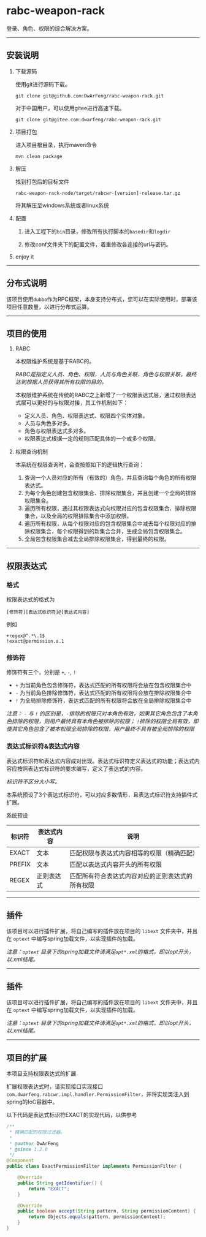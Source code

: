 # rabc-weapon-rack

登录、角色、权限的综合解决方案。

---

## 安装说明

1. 下载源码

   使用git进行源码下载。
   ```
   git clone git@github.com:DwArFeng/rabc-weapon-rack.git
   ```
   对于中国用户，可以使用gitee进行高速下载。
   ```
   git clone git@gitee.com:dwarfeng/rabc-weapon-rack.git
   ```
   
2. 项目打包

   进入项目根目录，执行maven命令
   ```
   mvn clean package
   ```
   
3. 解压

   找到打包后的目标文件 
   ```
   rabc-weapon-rack-node/target/rabcwr-[version]-release.tar.gz
   ```
   将其解压至windows系统或者linux系统
   
4. 配置

   1. 进入工程下的`bin`目录，修改所有执行脚本的`basedir`和`logdir`
      
   2. 修改conf文件夹下的配置文件，着重修改各连接的url与密码。
   
5. enjoy it

---

## 分布式说明

该项目使用`dubbo`作为RPC框架，本身支持分布式，您可以在实际使用时，部署该项目任意数量，以进行分布式运算。

---

## 项目的使用

1. RABC
  
   本权限维护系统是基于RABC的。
   
   *RABC是指定义人员、角色、权限，人员与角色关联，角色与权限关联，最终达到根据人员获得其所有权限的目的。*
   
   本权限维护系统在传统的RABC之上新增了一个权限表达式层，通过权限表达式层可以更好的与权限对接，其工作机制如下：
   
   - 定义人员、角色、权限表达式、权限四个实体对象。
   - 人员与角色多对多。
   - 角色与权限表达式多对多。
   - 权限表达式根据一定的规则匹配具体的一个或多个权限。
   
2. 权限查询机制
   
   本系统在权限查询时，会查按照如下的逻辑执行查询：
   
     1. 查询一个人员对应的所有（有效的）角色，并且查询每个角色的所有权限表达式。
     2. 为每个角色创建包含权限集合、排除权限集合，并且创建一个全局的排除权限集合。
     3. 遍历所有权限，通过其权限表达式向权限对应的包含权限集合、排除权限集合，以及全局的权限排除集合中添加权限。
     4. 遍历所有权限，从每个权限对应的包含权限集合中减去每个权限对应的排除权限集合，每个权限得到的新集合合并，生成全局包含权限集合。
     5. 全局包含权限集合减去全局排除权限集合，得到最终的权限。
     
---

## 权限表达式

### 格式

权限表达式的格式为

```
[修饰符][表达式标识符]@[表达式内容]
```

例如

```
+regex@^.*\.1$
!exact@permission.a.1
```

### 修饰符

修饰符有三个，分别是 `+`, `-`, `!`

- `+` 为当前角色包含修饰符，表达式匹配的所有权限将会放在包含权限集合中
- `-` 为当前角色排除修饰符，表达式匹配的所有权限将会放在排除权限集合中
- `!` 为全局排除修饰符，表达式匹配的所有权限将会放在全局排除权限集合中

*注意： `-` 与 `!` 的区别是，`-`排除的权限只对本角色有效，如果其它角色包含了本角色排除的权限，则用户最终具有本角色被排除的权限；
`!`排除的权限全局有效，即使其它角色包含了被本权限全局排除的权限，用户最终不具有被全局排除的权限*

### 表达式标识符&表达式内容

表达式标识符和表达式内容成对出现。表达式标识符定义表达式的功能；表达式内容应按照表达式标识符的要求编写，定义了表达式的内容。

*标识符不区分大小写。*

本系统预设了3个表达式标识符，可以对应多数情形，且表达式标识符支持插件式扩展。

系统预设

|标识符|表达式内容|说明|
|---|---|---|
|EXACT|文本|匹配权限与表达式内容相等的权限（精确匹配）|
|PREFIX|文本|匹配以表达式内容开头的所有权限|
|REGEX|正则表达式|匹配所有符合表达式内容对应的正则表达式的所有权限|

---

## 插件

该项目可以进行插件扩展，将自己编写的插件放在项目的 `libext` 文件夹中，并且在 `optext` 中编写spring加载文件，以实现插件的加载。

*注意：`optext` 目录下的spring加载文件请满足`opt*.xml`的格式，即以opt开头，以.xml结尾。*

---

## 插件

该项目可以进行插件扩展，将自己编写的插件放在项目的 `libext` 文件夹中，并且在 `optext` 中编写spring加载文件，以实现插件的加载。

*注意：`optext` 目录下的spring加载文件请满足`opt*.xml`的格式，即以opt开头，以.xml结尾。*

---

## 项目的扩展

本项目支持权限表达式的扩展

扩展权限表达式时，请实现接口实现接口 
`com.dwarfeng.rabcwr.impl.handler.PermissionFilter`，并将实现类注入到spring的IoC容器中。

以下代码是表达式标识符EXACT的实现代码，以供参考

```java
/**
 * 精确匹配的权限过滤器。
 *
 * @author DwArFeng
 * @since 1.2.0
 */
@Component
public class ExactPermissionFilter implements PermissionFilter {

    @Override
    public String getIdentifier() {
        return "EXACT";
    }

    @Override
    public boolean accept(String pattern, String permissionContent) {
        return Objects.equals(pattern, permissionContent);
    }
}
```
